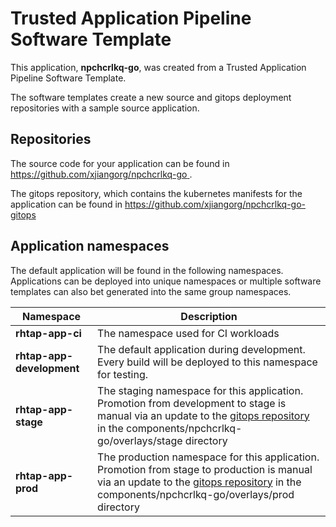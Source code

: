 # Trusted Application Pipeline Software Template

This application, **npchcrlkq-go**, was created from a Trusted Application Pipeline Software Template.

The software templates create a new source and gitops deployment repositories with a sample source application. 

## Repositories

The source code for your application can be found in [https://github.com/xjiangorg/npchcrlkq-go ](https://github.com/xjiangorg/npchcrlkq-go ).
 
The gitops repository, which contains the kubernetes manifests for the application can be found in 
[https://github.com/xjiangorg/npchcrlkq-go-gitops ](https://github.com/xjiangorg/npchcrlkq-go-gitops ) 

## Application namespaces 

The default application will be found in the following namespaces. Applications can be deployed into unique namespaces or multiple software templates can also bet generated into the same group namespaces.  

|  Namespace   |  Description   |  
| -------- | -------- |
| **rhtap-app-ci** | The namespace used for CI workloads |
| **rhtap-app-development** | The default application during development. Every build will be deployed to this namespace for testing. |
| **rhtap-app-stage** | The staging namespace for this application. Promotion from development to stage is manual via an update to the [gitops repository](https://github.com/xjiangorg/npchcrlkq-go-gitops ) in the components/npchcrlkq-go/overlays/stage directory |
| **rhtap-app-prod** | The production namespace for this application. Promotion from stage to production is manual via an update to the [gitops repository](https://github.com/xjiangorg/npchcrlkq-go-gitops ) in the components/npchcrlkq-go/overlays/prod directory |